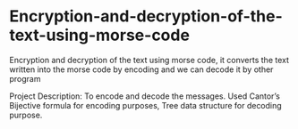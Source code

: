 # Encryption-and-decryption-of-the-text-using-morse-code
Encryption and decryption of the text using morse code, it converts the text written into the morse code by encoding and we can decode it by other program

Project Description: 
To encode and decode the messages.
Used Cantor’s Bijective formula for encoding purposes, Tree data structure for decoding purpose.
